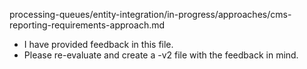 processing-queues/entity-integration/in-progress/approaches/cms-reporting-requirements-approach.md
- I have provided feedback in this file.
- Please re-evaluate and create a -v2 file with the feedback in mind.